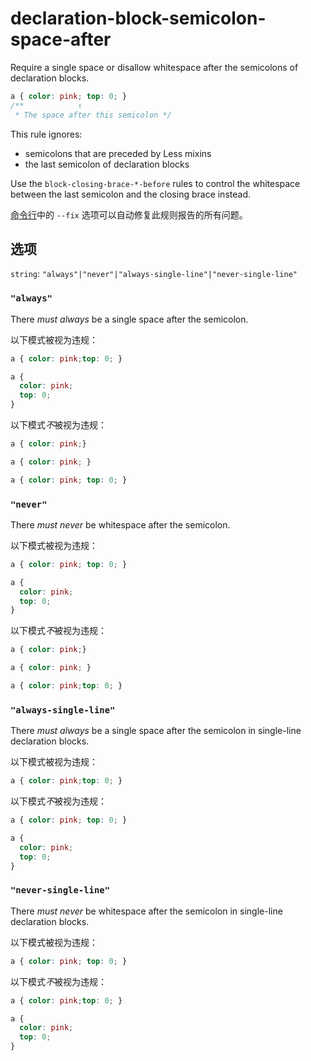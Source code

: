 # declaration-block-semicolon-space-after

Require a single space or disallow whitespace after the semicolons of declaration blocks.

```css
a { color: pink; top: 0; }
/**            ↑
 * The space after this semicolon */
```

This rule ignores:

-   semicolons that are preceded by Less mixins
-   the last semicolon of declaration blocks

Use the `block-closing-brace-*-before` rules to control the whitespace between the last semicolon and the closing brace instead.

[命令行](../../../docs/user-guide/cli.md#自动修复错误)中的 `--fix` 选项可以自动修复此规则报告的所有问题。

## 选项

`string`: `"always"|"never"|"always-single-line"|"never-single-line"`

### `"always"`

There *must always* be a single space after the semicolon.

以下模式被视为违规：

```css
a { color: pink;top: 0; }
```

```css
a {
  color: pink;
  top: 0;
}
```

以下模式*不*被视为违规：

```css
a { color: pink;}
```

```css
a { color: pink; }
```

```css
a { color: pink; top: 0; }
```

### `"never"`

There *must never* be whitespace after the semicolon.

以下模式被视为违规：

```css
a { color: pink; top: 0; }
```

```css
a {
  color: pink;
  top: 0;
}
```

以下模式*不*被视为违规：

```css
a { color: pink;}
```

```css
a { color: pink; }
```

```css
a { color: pink;top: 0; }
```

### `"always-single-line"`

There *must always* be a single space after the semicolon in single-line declaration blocks.

以下模式被视为违规：

```css
a { color: pink;top: 0; }
```

以下模式*不*被视为违规：

```css
a { color: pink; top: 0; }
```

```css
a {
  color: pink;
  top: 0;
}
```

### `"never-single-line"`

There *must never* be whitespace after the semicolon in single-line declaration blocks.

以下模式被视为违规：

```css
a { color: pink; top: 0; }
```

以下模式*不*被视为违规：

```css
a { color: pink;top: 0; }
```

```css
a {
  color: pink;
  top: 0;
}
```

